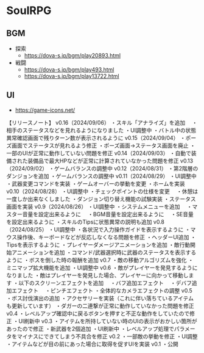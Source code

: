 # SoulRPG

## BGM
- 探索
    - https://dova-s.jp/bgm/play20893.html
- 戦闘
    - https://dova-s.jp/bgm/play493.html
    - https://dova-s.jp/bgm/play13722.html
## UI
- https://game-icons.net/

【リリースノート】
v0.16（2024/09/06）
・スキル「アナライズ」を追加
　・相手のステータスなどを見れるようになりました
・UI調整中
・バトル中の状態異常確認画面で残りターン数が表示されるように
v0.15（2024/09/04）
・ポーズ画面でステータスが見れるよう修正
・ポーズ画面→ステータス画面を廃止
・一部のUIが正常に動作していない問題を修正
v0.14（2024/09/03）
・自動で装備された装備品で最大HPなどが正常に計算されていなかった問題を修正
v0.13（2024/09/02）
・ゲームバランスの調整中
v0.12（2024/08/31）
・第2階層のダンジョンを追加
・ゲームバランスの調整中
v0.11（2024/08/29）
・UI調整中
・武器変更コマンドを実装
・ゲームオーバーの挙動を変更
・ホームを実装
v0.10（2024/08/28）
・UI調整中
・チェックポイントの仕様を変更
　・休憩は一度しか出来なくしました
・ダンジョン切り替え機能の試験実装
・ステータス画面を実装
v0.9（2024/08/26）
・UI調整中
・システムメニューを追加
　・マスター音量を設定出来るように
　・BGM音量を設定出来るように
　・SE音量を設定出来るように
・スキルのTipsに状態異常の説明も追加
v0.8（2024/08/25）
・UI調整中
・各状況で入力操作ガイドを表示するように
・マウス操作後、キーボードなどが反応しなくなる問題を修正
・ヘッダーUI追加
・Tipsを表示するように
・プレイヤーダメージアニメーションを追加
・敵行動開始アニメーションを追加
・コマンド/武器選択時に武器のステータスを表示するように
・ボスを倒した時の報酬を追加
v0.7
・敵の移動アルゴリズムを強化
・ミニマップ拡大機能を追加
・UI調整中
v0.6
・敵がプレイヤーを発見するようになりました
・敵はプレイヤーを発見した場合、プレイヤーに向かって移動します
・以下のスクリーンエフェクトを追加
　・バフ追加エフェクト
　・デバフ追加エフェクト
　・ピンチエフェクト
・全体的なカメラエフェクトの調整
v0.5
・ボス討伐演出の追加
・アクセサリーを実装（これに伴い落ちているアイテムも更新しています）
・ダガーの二連撃が正常に動作していなかった問題を修正
v0.4
・レベルアップ確認中に戻るボタンを押すと不正な動作をしていたので修正
・UI刷新中
v0.3
・アイテムを所持していない時のUIの表示がおかしい箇所があったので修正
・新武器を2個追加
・UI刷新中
・レベルアップ処理でパラメータをマイナスにできてしまう不具合を修正
v0.2
・一部敵の挙動を修正
・UI調整
・アイテムなどが目の前にあった場合に取得を促すUIを実装
v0.1
・公開
